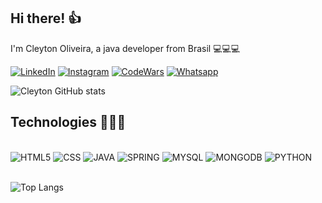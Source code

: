 ## Hi there! 👍
I'm Cleyton Oliveira, a java developer from Brasil 💻💻💻

<div>

[![LinkedIn](https://img.shields.io/badge/LinkedIn-0077B5?style=for-the-badge&logo=linkedin&logoColor=white)](https://www.linkedin.com/in/cleyton-de-oliveira-rocha-2aa8a8200/)
[![Instagram](https://img.shields.io/badge/Instagram-E4405F?style=for-the-badge&logo=instagram&logoColor=white)](https://www.instagram.com/cleyton_o_r)
[![CodeWars](https://img.shields.io/badge/Codewars-B1361E?style=for-the-badge&logo=Codewars&logoColor=white)](https://www.codewars.com/)
[![Whatsapp](https://img.shields.io/badge/WhatsApp-25D366?style=for-the-badge&logo=whatsapp&logoColor=white)](https://api.whatsapp.com/send?phone=5531996709760)

![Cleyton GitHub stats](https://github-readme-stats.vercel.app/api?username=Cleyton-ORocha&hide=contrib=true&theme=dracula)

</div>

## Technologies 🧙🏾‍♂️


<div>
<div style="display : inline_block"> <br>
        <img src="https://img.shields.io/badge/HTML5-E34F26?style=for-the-badge&logo=html5&logoColor=white" alt="HTML5">
        <img src="https://img.shields.io/badge/CSS-239120?&style=for-the-badge&logo=css3&logoColor=white" alt="CSS">
        <img src="https://img.shields.io/badge/Java-ED8B00?style=for-the-badge&logo=openjdk&logoColor=white" alt="JAVA">
        <img src="https://img.shields.io/badge/Spring-6DB33F?style=for-the-badge&logo=spring&logoColor=white" alt="SPRING">
        <img src="https://img.shields.io/badge/MySQL-005C84?style=for-the-badge&logo=mysql&logoColor=white" alt="MYSQL">
        <img src="https://img.shields.io/badge/MongoDB-4EA94B?style=for-the-badge&logo=mongodb&logoColor=white" alt="MONGODB">
        <img src="https://img.shields.io/badge/Python-3776AB?style=for-the-badge&logo=python&logoColor=white" alt="PYTHON">        	
</div>

<br>

![Top Langs](https://github-readme-stats.vercel.app/api/top-langs/?username=Cleyton-ORocha&layout=compact&theme=dracula)

</div>
